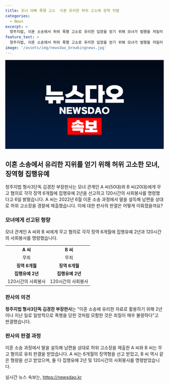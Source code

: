 ```yaml
---
title: 모녀 아빠 폭행 고소  이혼 유리한 허위 고소에 징역 처벌
categories:
  - News
excerpt: >
  청주지법, 이혼 소송에서 허위 폭행 고소로 유리한 입장을 얻기 위해 모녀가 범행을 저질러 선고받았다. A씨와 B씨에게 징역 6개월, 집행유예 2년과 사회봉사 120시간이 선고되었다. A씨는 이혼 소송 과정에서 딸을 이용해 남편을 허위 고소하고, 반전된 녹음파일로 사기가 드러났다. 재판부는 이를 이혼 소송을 유리하게 하기 위한 행위로 판단하고 혐의를 인정했다.
feature_text: >
  청주지법, 이혼 소송에서 허위 폭행 고소로 유리한 입장을 얻기 위해 모녀가 범행을 저질러 선고받았다. A씨와 B씨에게 징역 6개월, 집행유예 2년과 사회봉사 120시간이 선고되었다. A씨는 이혼 소송 과정에서 딸을 이용해 남편을 허위 고소하고, 반전된 녹음파일로 사기가 드러났다. 재판부는 이를 이혼 소송을 유리하게 하기 위한 행위로 판단하고 혐의를 인정했다.
image: '/assets/img/newsdao_breakingnews.jpg'
---
```


<p><img src="/assets/img/newsdao_breakingnews.jpg" alt="firstkoreanews 속보" /></p>

<h2 data-ke-size="size26">이혼 소송에서 유리한 지위를 얻기 위해 허위 고소한 모녀, 징역형 집행유예</h2>

<p data-ke-size="size16">청주지법 형사3단독 김경찬 부장판사는 모녀 관계인 A 씨(50대)와 B 씨(20대)에게 무고 혐의로 각각 징역 6개월에 집행유예 2년을 선고하고 120시간의 사회봉사를 명령했다고 6일 밝혔습니다. A 씨는 2022년 6월 이혼 소송 과정에서 딸을 설득해 남편을 상대로 허위 고소장을 경찰에 제출했습니다. 이에 대한 판사의 판결은 어떻게 이뤄졌을까요?</p>

<h3>모녀에게 선고된 형량</h3>

<p data-ke-size="size16">모녀 관계인 A 씨와 B 씨에게 무고 혐의로 각각 징역 6개월에 집행유예 2년과 120시간의 사회봉사를 명령했습니다.</p>

<table>
  <tr>
    <td style="text-align: center; height: 17px;"><b>A 씨</b></td>
    <td style="text-align: center; height: 17px;"><b>B 씨</b></td>
  </tr>
  <tr>
    <td style="text-align: center; height: 17px;">무죄</td>
    <td style="text-align: center; height: 17px;">무죄</td>
  </tr>
  <tr>
    <td style="text-align: center; height: 17px;"><b>징역 6개월</b></td>
    <td style="text-align: center; height: 17px;"><b>징역 6개월</b></td>
  </tr>
  <tr>
    <td style="text-align: center; height: 17px;"><b>집행유예 2년</b></td>
    <td style="text-align: center; height: 17px;"><b>집행유예 2년</b></td>
  </tr>
  <tr>
    <td style="text-align: center; height: 17px;">120시간의 사회봉사</td>
    <td style="text-align: center; height: 17px;">120시간의 사회봉사</td>
  </tr>
</table>

<h3>판사의 의견</h3>

<p data-ke-size="size16"><b>청주지법 형사3단독 김경찬 부장판사</b>는 "이혼 소송에 유리한 자료로 활용하기 위해 2년이나 지난 일로 일방적으로 폭행을 당한 것처럼 모함한 것은 죄질이 매우 불량하다"고 판결했습니다.</p>

<h3>판사의 판결 과정</h3>

<p data-ke-size="size16">이혼 소송 과정에서 딸을 설득해 남편을 상대로 허위 고소장을 제출한 A 씨와 B 씨는 무고 혐의로 유죄 판결을 받았습니다. A 씨는 6개월의 징역형을 선고 받았고, B 씨 역시 같은 형량을 선고 받았으며, 둘 다 집행유예 2년 및 120시간의 사회봉사를 명령받았습니다.</p>
실시간 뉴스 속보는, <a href="https://newsdao.kr" rel="dofollow">https://newsdao.kr</a>



